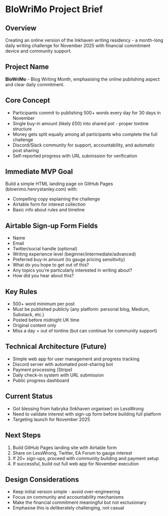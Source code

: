# BloWriMo Project Brief

## Overview
Creating an online version of the Inkhaven writing residency - a month-long daily writing challenge for November 2025 with financial commitment device and community support.

## Project Name
**BloWriMo** - Blog Writing Month, emphasising the online publishing aspect and clear daily commitment.

## Core Concept
- Participants commit to publishing 500+ words every day for 30 days in November
- Single buy-in amount (likely £50) into shared pot - proper tontine structure
- Money gets split equally among all participants who complete the full challenge
- Discord/Slack community for support, accountability, and automatic post sharing
- Self-reported progress with URL submission for verification

## Immediate MVP Goal
Build a simple HTML landing page on GitHub Pages (blowrimo.henrystanley.com) with:
- Compelling copy explaining the challenge
- Airtable form for interest collection
- Basic info about rules and timeline

## Airtable Sign-up Form Fields
- Name
- Email  
- Twitter/social handle (optional)
- Writing experience level (beginner/intermediate/advanced)
- Preferred buy-in amount (to gauge pricing sensitivity)
- What do you hope to get out of this?
- Any topics you're particularly interested in writing about?
- How did you hear about this?

## Key Rules
- 500+ word minimum per post
- Must be published publicly (any platform: personal blog, Medium, Substack, etc.)
- Posted before midnight UK time
- Original content only
- Miss a day = out of tontine (but can continue for community support)

## Technical Architecture (Future)
- Simple web app for user management and progress tracking
- Discord server with automated post-sharing bot
- Payment processing (Stripe)
- Daily check-in system with URL submission
- Public progress dashboard

## Current Status
- Got blessing from habryka (Inkhaven organiser) on LessWrong
- Need to validate interest with sign-up form before building full platform
- Targeting launch for November 2025

## Next Steps
1. Build GitHub Pages landing site with Airtable form
2. Share on LessWrong, Twitter, EA Forum to gauge interest
3. If 20+ sign-ups, proceed with community building and payment setup
4. If successful, build out full web app for November execution

## Design Considerations
- Keep initial version simple - avoid over-engineering
- Focus on community and accountability mechanisms
- Make the financial commitment meaningful but not exclusionary
- Emphasise this is deliberately challenging, not casual
